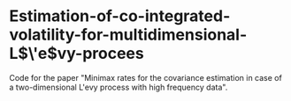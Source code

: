 # Estimation-of-co-integrated-volatility-for-multidimensional-L$\'e$vy-procees

Code for the paper "Minimax rates for the covariance estimation in case of a two-dimensional L\'evy process with high frequency data".
